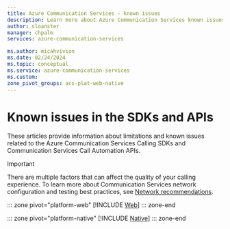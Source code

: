 ```yaml
---
title: Azure Communication Services - known issues
description: Learn more about Azure Communication Services known issues on Calling SDK
author: sloanster
manager: chpalm
services: azure-communication-services

ms.author: micahvivion
ms.date: 02/24/2024
ms.topic: conceptual
ms.service: azure-communication-services
ms.custom:
zone_pivot_groups: acs-plat-web-native
---
```


# Known issues in the SDKs and APIs

These articles provide information about limitations and known issues related to the Azure Communication Services Calling SDKs and Communication Services Call Automation APIs.

> [!IMPORTANT]
> There are multiple factors that can affect the quality of your calling experience. To learn more about Communication Services network configuration and testing best practices, see [Network recommendations](./voice-video-calling/network-requirements.md).

::: zone pivot="platform-web"
[!INCLUDE [Web](includes/known-issues-web.md)]
::: zone-end

::: zone pivot="platform-native"
[!INCLUDE [Native](includes/known-issues-native.md)]
::: zone-end
